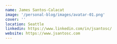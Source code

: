 ```yaml
---
name: James Santos-Calacat
image: '/personal-blog/images/avatar-01.png'
cover: ''
location: Seattle
linkedin: https://www.linkedin.com/in/jsantosc/
website: https://www.jsantosc.com
---
```

